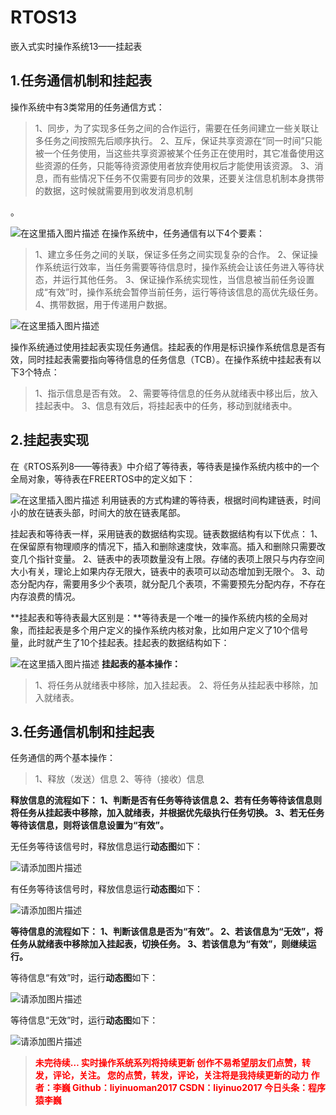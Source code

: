 # RTOS13
嵌入式实时操作系统13——挂起表
## 1.任务通信机制和挂起表

操作系统中有3类常用的任务通信方式：

> 1、同步，为了实现多任务之间的合作运行，需要在任务间建立一些关联让多任务之间按照先后顺序执行。
> 2、互斥，保证共享资源在“同一时间”只能被一个任务使用，当这些共享资源被某个任务正在使用时，其它准备使用这些资源的任务，只能等待资源使用者放弃使用权后才能使用该资源。
> 3、消息，而有些情况下任务不仅需要有同步的效果，还要关注信息机制本身携带的数据，这时候就需要用到收发消息机制

。

![在这里插入图片描述](https://img-blog.csdnimg.cn/5328b02d325048aaa53678000d0ff92d.png)
在操作系统中，任务通信有以下4个要素：

> 1、建立多任务之间的关联，保证多任务之间实现复杂的合作。
> 2、保证操作系统运行效率，当任务需要等待信息时，操作系统会让该任务进入等待状态，并运行其他任务。
> 3、保证操作系统实现性，当信息被当前任务设置成“有效”时，操作系统会暂停当前任务，运行等待该信息的高优先级任务。
> 4、携带数据，用于传递用户数据。


![在这里插入图片描述](https://img-blog.csdnimg.cn/31e28836ac31497ea27efa24df67a7f9.png)

操作系统通过使用挂起表实现任务通信。挂起表的作用是标识操作系统信息是否有效，同时挂起表需要指向等待信息的任务信息（TCB）。在操作系统中挂起表有以下3个特点：

> 1、指示信息是否有效。 
> 2、需要等待信息的任务从就绪表中移出后，放入挂起表中。 
> 3、信息有效后，将挂起表中的任务，移动到就绪表中。

## 2.挂起表实现

在《RTOS系列8——等待表》中介绍了等待表，等待表是操作系统内核中的一个全局对象，等待表在FREERTOS中的定义如下：

![在这里插入图片描述](https://img-blog.csdnimg.cn/ba1a686f975444da94cee6aaf5ef7477.png?x-oss-process=image/watermark,type_d3F5LXplbmhlaQ,shadow_50,text_Q1NETiBAbGl5aW51bzIwMTc=,size_17,color_FFFFFF,t_70,g_se,x_16)
利用链表的方式构建的等待表，根据时间构建链表，时间小的放在链表头部，时间大的放在链表尾部。

挂起表和等待表一样，采用链表的数据结构实现。链表数据结构有以下优点：
1、在保留原有物理顺序的情况下，插入和删除速度快，效率高。插入和删除只需要改变几个指针变量。
2、链表中的表项数量没有上限。存储的表项上限只与内存空间大小有关，理论上如果内存无限大，链表中的表项可以动态增加到无限个。
3、动态分配内存，需要用多少个表项，就分配几个表项，不需要预先分配内存，不存在内存浪费的情况。

**挂起表和等待表最大区别是：**等待表是一个唯一的操作系统内核的全局对象，而挂起表是多个用户定义的操作系统内核对象，比如用户定义了10个信号量，此时就产生了10个挂起表。挂起表的数据结构如下：

![在这里插入图片描述](https://img-blog.csdnimg.cn/f225f798ee444618804962159a779fe8.png?x-oss-process=image/watermark,type_d3F5LXplbmhlaQ,shadow_50,text_Q1NETiBAbGl5aW51bzIwMTc=,size_19,color_FFFFFF,t_70,g_se,x_16)
**挂起表的基本操作：**

> 1、将任务从就绪表中移除，加入挂起表。 
> 2、将任务从挂起表中移除，加入就绪表。




## 3.任务通信机制和挂起表

任务通信的两个基本操作：

> 1、释放（发送）信息
>  2、等待（接收）信息



**释放信息的流程如下：**
**1、判断是否有任务等待该信息
2、若有任务等待该信息则将任务从挂起表中移除，加入就绪表，并根据优先级执行任务切换。
3、若无任务等待该信息，则将该信息设置为“有效”。**

无任务等待该信号时，释放信息运行**动态图**如下：

![请添加图片描述](https://img-blog.csdnimg.cn/404aa11100004a0a9d68c59dfed45628.gif)


有任务等待该信号时，释放信息运行**动态图**如下：

![请添加图片描述](https://img-blog.csdnimg.cn/c6b0f7863e464969a7cd8f2c66ee9d2e.gif)




**等待信息的流程如下：**
**1、判断该信息是否为“有效”。
2、若该信息为“无效”，将任务从就绪表中移除加入挂起表，切换任务。
3、若该信息为“有效”，则继续运行。**

等待信息“有效”时，运行**动态图**如下：


![请添加图片描述](https://img-blog.csdnimg.cn/c44fc829a3494f3785a697bea7282ac8.gif)

等待信息“无效”时，运行**动态图**如下：


![请添加图片描述](https://img-blog.csdnimg.cn/1ff21657d198474bad1fbc89ce499b8d.gif)

> <font color=red>**未完待续…
实时操作系统系列将持续更新
创作不易希望朋友们点赞，转发，评论，关注。
您的点赞，转发，评论，关注将是我持续更新的动力
作者：李巍
Github：liyinuoman2017
CSDN：liyinuo2017
今日头条：程序猿李巍**
